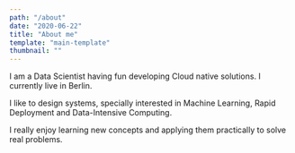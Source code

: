 ```yaml
---
path: "/about"
date: "2020-06-22"
title: "About me"
template: "main-template"
thumbnail: ""
---
```


I am a Data Scientist having fun developing Cloud native solutions. I currently live in <span class="colored-text_1">Berlin</span>.

I like to design systems, specially interested in <span class="colored-text_3">Machine Learning</span>, <span class="colored-text_3">Rapid Deployment</span> and <span class="colored-text_3">Data-Intensive Computing</span>.

I really enjoy learning new concepts and applying them practically to solve real problems.
